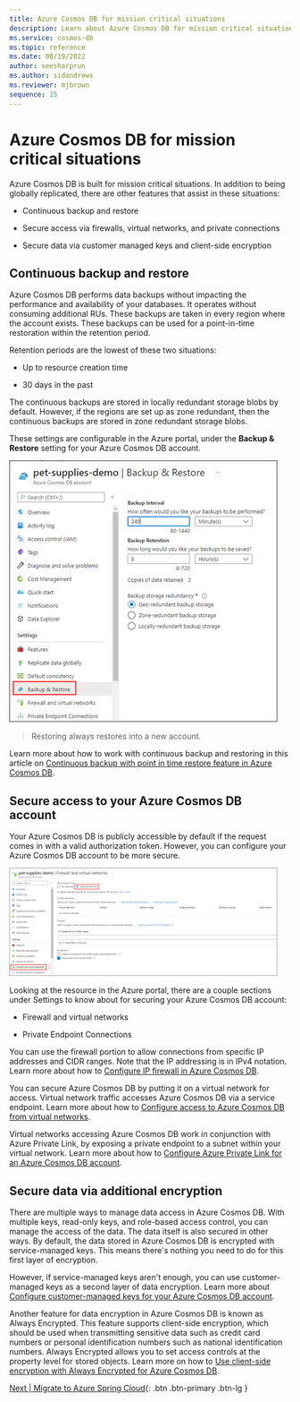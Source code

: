 ```yaml
---
title: Azure Cosmos DB for mission critical situations
description: Learn about Azure Cosmos DB for mission critical situations.
ms.service: cosmos-db
ms.topic: reference
ms.date: 08/19/2022
author: seesharprun
ms.author: sidandrews
ms.reviewer: mjbrown
sequence: 15
---
```


# Azure Cosmos DB for mission critical situations

Azure Cosmos DB is built for mission critical situations. In addition to being globally replicated, there are other features that assist in these situations:

- Continuous backup and restore

- Secure access via firewalls, virtual networks, and private connections

- Secure data via customer managed keys and client-side encryption

## Continuous backup and restore

Azure Cosmos DB performs data backups without impacting the performance and availability of your databases. It operates without consuming additional RUs. These backups are taken in every region where the account exists. These backups can be used for a point-in-time restoration within the retention period.

Retention periods are the lowest of these two situations:

- Up to resource creation time

- 30 days in the past

The continuous backups are stored in locally redundant storage blobs by default. However, if the regions are set up as zone redundant, then the continuous backups are stored in zone redundant storage blobs.

These settings are configurable in the Azure portal, under the **Backup & Restore** setting for your Azure Cosmos DB account.

![Screenshot showing a Azure Cosmos DB account with Backup and Restore selected.](media/mission-critical-situations-for-cosmos-db/backup-and-restore-settings.png)

> Restoring always restores into a new account.

Learn more about how to work with continuous backup and restoring in this article on [Continuous backup with point in time restore feature in Azure Cosmos DB](https://docs.microsoft.com/azure/cosmos-db/continuous-backup-restore-introduction).

## Secure access to your Azure Cosmos DB account

Your Azure Cosmos DB is publicly accessible by default if the request comes in with a valid authorization token. However, you can configure your Azure Cosmos DB account to be more secure.

![Screenshot showing a Azure Cosmos DB account with Firewall and virtual networks selected.](media/mission-critical-situations-for-cosmos-db/firewall-and-virtual-network-settings.png)

Looking at the resource in the Azure portal, there are a couple sections under Settings to know about for securing your Azure Cosmos DB account:

- Firewall and virtual networks

- Private Endpoint Connections

You can use the firewall portion to allow connections from specific IP addresses and CIDR ranges. Note that the IP addressing is in IPv4 notation. Learn more about how to [Configure IP firewall in Azure Cosmos DB](https://docs.microsoft.com/azure/cosmos-db/how-to-configure-firewall).

You can secure Azure Cosmos DB by putting it on a virtual network for access. Virtual network traffic accesses Azure Cosmos DB via a service endpoint. Learn more about how to [Configure access to Azure Cosmos DB from virtual networks](https://docs.microsoft.com/azure/cosmos-db/how-to-configure-vnet-service-endpoint).

Virtual networks accessing Azure Cosmos DB work in conjunction with Azure Private Link, by exposing a private endpoint to a subnet within your virtual network. Learn more about how to [Configure Azure Private Link for an Azure Cosmos DB account](https://docs.microsoft.com/azure/cosmos-db/how-to-configure-private-endpoints).

## Secure data via additional encryption

There are multiple ways to manage data access in Azure Cosmos DB. With multiple keys, read-only keys, and role-based access control, you can manage the access of the data. The data itself is also secured in other ways. By default, the data stored in Azure Cosmos DB is encrypted with service-managed keys. This means there's nothing you need to do for this first layer of encryption.

However, if service-managed keys aren't enough, you can use customer-managed keys as a second layer of data encryption. Learn more about [Configure customer-managed keys for your Azure Cosmos DB account](https://docs.microsoft.com/azure/cosmos-db/how-to-setup-cmk).

Another feature for data encryption in Azure Cosmos DB is known as Always Encrypted. This feature supports client-side encryption, which should be used when transmitting sensitive data such as credit card numbers or personal identification numbers such as national identification numbers. Always Encrypted allows you to set access controls at the property level for stored objects. Learn more on how to [Use client-side encryption with Always Encrypted for Azure Cosmos DB](https://docs.microsoft.com/azure/cosmos-db/how-to-always-encrypted?tabs=java).

[Next &#124; Migrate to Azure Spring Cloud](migrate-to-azure-spring-cloud.md){: .btn .btn-primary .btn-lg }
